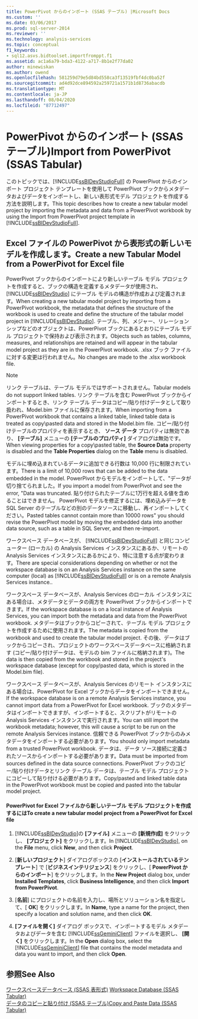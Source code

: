 ```yaml
---
title: PowerPivot からのインポート (SSAS テーブル) |Microsoft Docs
ms.custom: ''
ms.date: 03/06/2017
ms.prod: sql-server-2014
ms.reviewer: ''
ms.technology: analysis-services
ms.topic: conceptual
f1_keywords:
- sql12.asvs.bidtoolset.importfromppt.f1
ms.assetid: ac1a6a79-bda3-4122-a717-8b1e2f77da02
author: minewiskan
ms.author: owend
ms.openlocfilehash: 581259d79e5d84bd558ca3f13519fbf4dc0ba52f
ms.sourcegitcommit: ad4d92dce894592a259721a1571b1d8736abacdb
ms.translationtype: MT
ms.contentlocale: ja-JP
ms.lasthandoff: 08/04/2020
ms.locfileid: "87712497"
---
```

# <a name="import-from-powerpivot-ssas-tabular"></a><span data-ttu-id="1aaba-102">PowerPivot からのインポート (SSAS テーブル)</span><span class="sxs-lookup"><span data-stu-id="1aaba-102">Import from PowerPivot (SSAS Tabular)</span></span>
  <span data-ttu-id="1aaba-103">このトピックでは、[!INCLUDE[ssBIDevStudioFull](../../includes/ssbidevstudiofull-md.md)] の PowerPivot からのインポート プロジェクト テンプレートを使用して PowerPivot ブックからメタデータおよびデータをインポートし、新しい表形式モデル プロジェクトを作成する方法を説明します。</span><span class="sxs-lookup"><span data-stu-id="1aaba-103">This topic describes how to create a new tabular model project by importing the metadata and data from a PowerPivot workbook by using the Import from PowerPivot project template in [!INCLUDE[ssBIDevStudioFull](../../includes/ssbidevstudiofull-md.md)].</span></span>  
  
## <a name="create-a-new-tabular-model-from-a-powerpivot-for-excel-file"></a><span data-ttu-id="1aaba-104">Excel ファイルの PowerPivot から表形式の新しいモデルを作成します。</span><span class="sxs-lookup"><span data-stu-id="1aaba-104">Create a new Tabular Model from a PowerPivot for Excel file</span></span>  
 <span data-ttu-id="1aaba-105">PowerPivot ブックからのインポートにより新しいテーブル モデル プロジェクトを作成すると、ブックの構造を定義するメタデータが使用され、[!INCLUDE[ssBIDevStudio](../../includes/ssbidevstudio-md.md)] にテーブル モデルの構造が作成および定義されます。</span><span class="sxs-lookup"><span data-stu-id="1aaba-105">When creating a new tabular model project by importing from a PowerPivot workbook, the metadata that defines the structure of the workbook is used to create and define the structure of the tabular model project in [!INCLUDE[ssBIDevStudio](../../includes/ssbidevstudio-md.md)].</span></span> <span data-ttu-id="1aaba-106">テーブル、列、メジャー、リレーションシップなどのオブジェクトは、PowerPivot ブックにあるとおりにテーブル モデル プロジェクトで保持および表示されます。</span><span class="sxs-lookup"><span data-stu-id="1aaba-106">Objects such as tables, columns, measures, and relationships are retained and will appear in the tabular model project as they are in the PowerPivot workbook.</span></span> <span data-ttu-id="1aaba-107">.xlsx ブック ファイルに対する変更は行われません。</span><span class="sxs-lookup"><span data-stu-id="1aaba-107">No changes are made to the .xlsx workbook file.</span></span>  
  
> [!NOTE]  
>  <span data-ttu-id="1aaba-108">リンク テーブルは、テーブル モデルではサポートされません。</span><span class="sxs-lookup"><span data-stu-id="1aaba-108">Tabular models do not support linked tables.</span></span> <span data-ttu-id="1aaba-109">リンク テーブルを含む PowerPivot ブックからインポートするとき、リンク テーブル データはコピー/貼り付けデータとして取り扱われ、Model.bim ファイルに保存されます。</span><span class="sxs-lookup"><span data-stu-id="1aaba-109">When importing from a PowerPivot workbook that contains a linked table, linked table data is treated as copy\pasted data and stored in the Model.bim file.</span></span> <span data-ttu-id="1aaba-110">コピー/貼り付けテーブルのプロパティを表示するとき、 **ソース データ** プロパティは無効であり、 **[テーブル]** メニューの **[テーブルのプロパティ]** ダイアログは無効です。</span><span class="sxs-lookup"><span data-stu-id="1aaba-110">When viewing properties for a copy\pasted table, the **Source Data** property is disabled and the **Table Properties** dialog on the **Table** menu is disabled.</span></span>  
>   
>  <span data-ttu-id="1aaba-111">モデルに埋め込まれているデータに追加できる行数は 10,000 行に制限されています。</span><span class="sxs-lookup"><span data-stu-id="1aaba-111">There is a limit of 10,000 rows that can be added to the data embedded in the model.</span></span> <span data-ttu-id="1aaba-112">PowerPivot からモデルをインポートして、"データが切り捨てられました。</span><span class="sxs-lookup"><span data-stu-id="1aaba-112">If you import a model from PowerPivot and see the error, "Data was truncated.</span></span> <span data-ttu-id="1aaba-113">貼り付けられたテーブルに1万行を超える値を含めることはできません。 PowerPivot モデルを修正するには、埋め込みデータを SQL Server のテーブルなどの別のデータソースに移動し、再インポートしてください。</span><span class="sxs-lookup"><span data-stu-id="1aaba-113">Pasted tables cannot contain more than 10000 rows" you should revise the PowerPivot model by moving the embedded data into another data source, such as a table in SQL Server, and then re-import.</span></span>  
  
 <span data-ttu-id="1aaba-114">ワークスペース データベースが、 [!INCLUDE[ssBIDevStudioFull](../../includes/ssbidevstudiofull-md.md)] と同じコンピューター (ローカル) の Analysis Services インスタンスにあるか、リモートの Analysis Services インスタンスにあるかにより、特に注意する点が変わります。</span><span class="sxs-lookup"><span data-stu-id="1aaba-114">There are special considerations depending on whether or not the workspace database is on an Analysis Services instance on the same computer (local) as [!INCLUDE[ssBIDevStudioFull](../../includes/ssbidevstudiofull-md.md)] or is on a remote Analysis Services instance..</span></span>  
  
 <span data-ttu-id="1aaba-115">ワークスペース データベースが、Analysis Services のローカル インスタンスにある場合は、メタデータとデータの両方を PowerPivot ブックからインポートできます。</span><span class="sxs-lookup"><span data-stu-id="1aaba-115">If the workspace database is on a local instance of Analysis Services, you can import both the metadata and data from the PowerPivot workbook.</span></span> <span data-ttu-id="1aaba-116">メタデータはブックからコピーされて、テーブル モデル プロジェクトを作成するために使用されます。</span><span class="sxs-lookup"><span data-stu-id="1aaba-116">The metadata is copied from the workbook and used to create the tabular model project.</span></span> <span data-ttu-id="1aaba-117">その後、データはブックからコピーされ、プロジェクトのワークスペースデータベースに格納されます (コピー/貼り付けデータは、モデルの bim ファイルに格納されます)。</span><span class="sxs-lookup"><span data-stu-id="1aaba-117">The data is then copied from the workbook and stored in the project's workspace database (except for copy/pasted data, which is stored in the Model.bim file).</span></span>  
  
 <span data-ttu-id="1aaba-118">ワークスペース データベースが、Analysis Services のリモート インスタンスにある場合は、PowerPivot for Excel ブックからデータをインポートできません。</span><span class="sxs-lookup"><span data-stu-id="1aaba-118">If the workspace database is on a remote Analysis Services instance, you cannot import data from a PowerPivot for Excel workbook.</span></span> <span data-ttu-id="1aaba-119">ブックのメタデータはインポートできますが、インポートすると、スクリプトがリモートの Analysis Services インスタンスで実行されます。</span><span class="sxs-lookup"><span data-stu-id="1aaba-119">You can still import the workbook metadata; however, this will cause a script to be run on the remote Analysis Services instance.</span></span> <span data-ttu-id="1aaba-120">信頼できる PowerPivot ブックからのみメタデータをインポートする必要があります。</span><span class="sxs-lookup"><span data-stu-id="1aaba-120">You should only import metadata from a trusted PowerPivot workbook.</span></span> <span data-ttu-id="1aaba-121">データは、データ ソース接続に定義されたソースからインポートする必要があります。</span><span class="sxs-lookup"><span data-stu-id="1aaba-121">Data must be imported from sources defined in the data source connections.</span></span> <span data-ttu-id="1aaba-122">PowerPivot ブックのコピー/貼り付けデータとリンク テーブル データは、テーブル モデル プロジェクトにコピーして貼り付ける必要があります。</span><span class="sxs-lookup"><span data-stu-id="1aaba-122">Copy/pasted and linked table data in the PowerPivot workbook must be copied and pasted into the tabular model project.</span></span>  
  
#### <a name="to-create-a-new-tabular-model-project-from-a-powerpivot-for-excel-file"></a><span data-ttu-id="1aaba-123">PowerPivot for Excel ファイルから新しいテーブル モデル プロジェクトを作成するには</span><span class="sxs-lookup"><span data-stu-id="1aaba-123">To create a new tabular model project from a PowerPivot for Excel file</span></span>  
  
1.  <span data-ttu-id="1aaba-124">[!INCLUDE[ssBIDevStudio](../../includes/ssbidevstudio-md.md)]の **[ファイル]** メニューの **[新規作成]** をクリックし、 **[プロジェクト]** をクリックします。</span><span class="sxs-lookup"><span data-stu-id="1aaba-124">In [!INCLUDE[ssBIDevStudio](../../includes/ssbidevstudio-md.md)], on the **File** menu, click **New**, and then click **Project**.</span></span>  
  
2.  <span data-ttu-id="1aaba-125">[**新しいプロジェクト**] ダイアログボックスの [**インストールされているテンプレート**] で [**ビジネスインテリジェンス**] をクリックし、[ **PowerPivot からのインポート**] をクリックします。</span><span class="sxs-lookup"><span data-stu-id="1aaba-125">In the **New Project** dialog box, under **Installed Templates**, click **Business Intelligence**, and then click **Import from PowerPivot**.</span></span>  
  
3.  <span data-ttu-id="1aaba-126">[**名前**] にプロジェクトの名前を入力し、場所とソリューション名を指定して、[ **OK**] をクリックします。</span><span class="sxs-lookup"><span data-stu-id="1aaba-126">In  **Name**, type a name for the project, then specify a location and solution name, and then click **OK**.</span></span>  
  
4.  <span data-ttu-id="1aaba-127">**[ファイルを開く]** ダイアログ ボックスで、インポートするモデル メタデータおよびデータを含む [!INCLUDE[ssGeminiClient](../../includes/ssgeminiclient-md.md)] ファイルを選択し、 **[開く]** をクリックします。</span><span class="sxs-lookup"><span data-stu-id="1aaba-127">In the **Open** dialog box, select the [!INCLUDE[ssGeminiClient](../../includes/ssgeminiclient-md.md)] file that contains the model metadata and data you want to import, and then click **Open**.</span></span>  
  
## <a name="see-also"></a><span data-ttu-id="1aaba-128">参照</span><span class="sxs-lookup"><span data-stu-id="1aaba-128">See Also</span></span>  
 <span data-ttu-id="1aaba-129">[ワークスペースデータベース &#40;SSAS 表形式&#41;](workspace-database-ssas-tabular.md) </span><span class="sxs-lookup"><span data-stu-id="1aaba-129">[Workspace Database &#40;SSAS Tabular&#41;](workspace-database-ssas-tabular.md) </span></span>  
 [<span data-ttu-id="1aaba-130">データのコピーと貼り付け &#40;SSAS テーブル&#41;</span><span class="sxs-lookup"><span data-stu-id="1aaba-130">Copy and Paste Data &#40;SSAS Tabular&#41;</span></span>](../copy-and-paste-data-ssas-tabular.md)  
  
  
